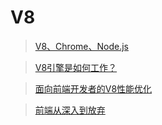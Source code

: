 # V8

> [V8、Chrome、Node.js](https://www.zhihu.com/column/v8core)

> [V8引擎是如何工作？](https://www.cnblogs.com/ypppt/p/13334625.html)

> [面向前端开发者的V8性能优化](https://www.jianshu.com/p/5118394259a9)

> [前端从深入到放弃](https://www.kancloud.cn/chandler/frontend_architecture/1680799)